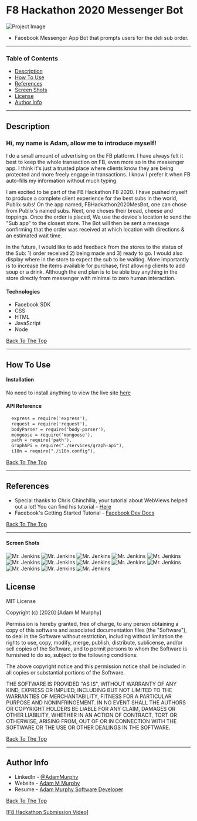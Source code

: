 # F8 Hackathon 2020 Messenger Bot

![Project Image](https://www.howtodofor.com/wp-content/uploads/2018/03/m4facebook-messenger-5a09fe9b482c520037ea7cda.png)

- Facebook Messenger App Bot that prompts users for the deli sub order.

---

### Table of Contents

- [Description](#description)
- [How To Use](#how-to-use)
- [References](#references)
- [Screen Shots](#screen-shots)
- [License](#license)
- [Author Info](#author-info)

---

## Description


<h3>Hi, my name is Adam, allow me to introduce myself!</h3>

I do a small amount of advertising on the FB platform. I have always felt it best to keep the whole transaction on FB, even more so in the messenger app. I think it's just a trusted place where clients know they are being protected and more freely engage in transactions. I know I prefer it when FB auto-fills my information without much typing.

I am excited to be part of the FB Hackathon F8 2020. I have pushed myself to produce a complete client experience for the best subs in the world, Publix subs! On the app named, FBHackathon2020MesBot, one can chose from Publix's named subs. Next, one choses their bread, cheese and toppings. Once the order is placed, We use the device's location to send the "Sub app" to the closest store. The Bot will then be sent a message confirming that the order was received at which location with directions & an estimated wait time.

In the future, I would like to add feedback from the stores to the status of the Sub: 1) order received 2) being made and 3) ready to go. I would also display where in the store to expect the sub to be waiting. More importantly is to increase the items available for purchase, first allowing clients to add soup or a drink. Although the end plan is to be able buy anything in the store directly from messenger with minimal to zero human interaction. 


#### Technologies

- Facebook SDK
- CSS
- HTML
- JavaScript
- Node

[Back To The Top](#read-me-template)

---

## How To Use

#### Installation

No need to install anything to view the live site [here](https://www.messenger.com/t/106566437594302)



#### API Reference

```html
  express = require('express'),
  request = require('request'),
  bodyParser = require('body-parser'),
  mongoose = require('mongoose'),
  path = require('path'),
  GraphAPi = require("./services/graph-api"),
  i18n = require("./i18n.config"),
```
[Back To The Top](#read-me-template)

---

## References

- Special thanks to Chris Chinchilla, your tutorial about WebViews helped out a lot! You can find his tutorial - [Here](https://blog.messengerdevelopers.com/using-the-webview-to-create-richer-bot-to-user-interactions-ed8a789523c6)
- Facebook's Getting Started Tutorial - [Facebook Dev Docs](https://developers.facebook.com/docs/messenger-platform)

[Back To The Top](#read-me-template)

---

#### Screen Shots

![Mr. Jenkins](./public/screenshots/fb1.PNG)
![Mr. Jenkins](./public/screenshots/fb2.PNG)
![Mr. Jenkins](./public/screenshots/fb3.PNG)
![Mr. Jenkins](./public/screenshots/fb4.PNG)
![Mr. Jenkins](./public/screenshots/fb5.PNG)
![Mr. Jenkins](./public/screenshots/fb6.PNG)
![Mr. Jenkins](./public/screenshots/fb7.PNG)
![Mr. Jenkins](./public/screenshots/fb8.PNG)
![Mr. Jenkins](./public/screenshots/fb9.PNG)
![Mr. Jenkins](./public/screenshots/fb10.PNG)
![Mr. Jenkins](./public/screenshots/fb11.PNG)
![Mr. Jenkins](./public/screenshots/fb12.PNG)
![Mr. Jenkins](./public/screenshots/fb13.PNG)

## License

MIT License

Copyright (c) [2020] [Adam M Murphy]

Permission is hereby granted, free of charge, to any person obtaining a copy
of this software and associated documentation files (the "Software"), to deal
in the Software without restriction, including without limitation the rights
to use, copy, modify, merge, publish, distribute, sublicense, and/or sell
copies of the Software, and to permit persons to whom the Software is
furnished to do so, subject to the following conditions:

The above copyright notice and this permission notice shall be included in all
copies or substantial portions of the Software.

THE SOFTWARE IS PROVIDED "AS IS", WITHOUT WARRANTY OF ANY KIND, EXPRESS OR
IMPLIED, INCLUDING BUT NOT LIMITED TO THE WARRANTIES OF MERCHANTABILITY,
FITNESS FOR A PARTICULAR PURPOSE AND NONINFRINGEMENT. IN NO EVENT SHALL THE
AUTHORS OR COPYRIGHT HOLDERS BE LIABLE FOR ANY CLAIM, DAMAGES OR OTHER
LIABILITY, WHETHER IN AN ACTION OF CONTRACT, TORT OR OTHERWISE, ARISING FROM,
OUT OF OR IN CONNECTION WITH THE SOFTWARE OR THE USE OR OTHER DEALINGS IN THE
SOFTWARE.

[Back To The Top](#read-me-template)

---

## Author Info

- LinkedIn - [@AdamMurphy](https://Linkedin.com/in/Adam-Murphy-73690bbb/)
- Website - [Adam M Murphy](https://adamm285.github.io/AdamMurphy'sPortfolio/)
- Resume - [Adam Murphy Software Developer](https://docs.google.com/document/d/1GLxDLwlrQkmdugH2Xl9MsOv5Rz6rmzqqSrbzfTZ-R3E/edit?usp=sharing)

[Back To The Top](#read-me-template)



 [[F8 Hackathon Submission Video]](https://www.youtube.com/watch?v=w2hbsmCgRpE)
